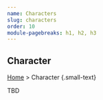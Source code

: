 ```yaml
---
name: Characters
slug: characters
order: 10
module-pagebreaks: h1, h2, h3
---
```

## Character
[Home](home) > Character {.small-text}

TBD
